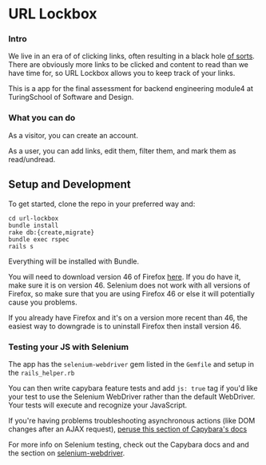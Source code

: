 # URL Lockbox

### Intro

We live in an era of of clicking links, often resulting in a black hole [of
sorts](http://stream1.gifsoup.com/view5/2875073/down-the-rabbit-hole-o.gif). There are obviously more links to be clicked and content to read than we
have time for, so URL Lockbox allows you to keep track of your links.

This is a app for the final assessment for backend engineering module4 at TuringSchool of Software and Design.

### What you can do

As a visitor, you can create an account.

As a user, you can add links, edit them, filter them, and mark them as
read/undread.

## Setup and Development

To get started, clone the repo in your preferred way and:

```
cd url-lockbox
bundle install
rake db:{create,migrate}
bundle exec rspec
rails s
```

Everything will be installed with Bundle.

You will need to download version 46 of Firefox [here](https://www.softexia.com/windows/web-browsers/firefox-46). If you do have it, make sure it is on version 46. Selenium does not work with all versions of Firefox, so make sure that you are using Firefox 46 or else it will potentially cause you problems. 

If you already have Firefox and it's on a version more recent than 46, the easiest way to downgrade is to uninstall Firefox then install version 46.

### Testing your JS with Selenium

The app has the `selenium-webdriver` gem listed in the `Gemfile` and setup in the `rails_helper.rb`

You can then write capybara feature tests and add `js: true` tag if you'd like your test to use the Selenium WebDriver rather than the default WebDriver.  Your tests will execute and recognize your JavaScript.

If you're having problems troubleshooting asynchronous actions (like DOM changes after an AJAX request), [peruse this section of Capybara's docs](https://github.com/teamcapybara/capybara#asynchronous-javascript-ajax-and-friends)

For more info on Selenium testing, check out the Capybara docs and and the section on [selenium-webdriver](https://github.com/teamcapybara/capybara#selenium).
